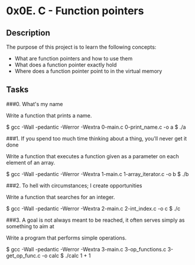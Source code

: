 # 0x0E. C - Function pointers

## Description

The purpose of this project is to learn the following concepts:

 - What are function pointers and how to use them
 - What does a function pointer exactly hold
 - Where does a function pointer point to in the virtual memory


## Tasks

###0. What's my name

Write a function that prints a name.

$ gcc -Wall -pedantic -Werror -Wextra 0-main.c 0-print\_name.c -o a
$ ./a

###1. If you spend too much time thinking about a thing, you'll never get it done 

Write a function that executes a function given as a parameter on each element of an array.

$ gcc -Wall -pedantic -Werror -Wextra 1-main.c 1-array\_iterator.c -o b
$ ./b

###2. To hell with circumstances; I create opportunities

Write a function that searches for an integer.

$ gcc -Wall -pedantic -Werror -Wextra 2-main.c 2-int\_index.c -o c
$ ./c

###3. A goal is not always meant to be reached, it often serves simply as something to aim at

Write a program that performs simple operations.

$ gcc -Wall -pedantic -Werror -Wextra 3-main.c 3-op\_functions.c 3-get\_op\_func.c -o calc
$ ./calc 1 + 1
